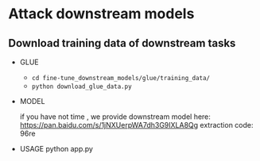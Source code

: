 # Attack downstream models

## Download training data of downstream tasks

- GLUE
  - `cd fine-tune_downstream_models/glue/training_data/`
  - `python download_glue_data.py`
 


- MODEL

  if you have not time , we provide downstream model here: https://pan.baidu.com/s/1jNXUerpWA7dh3G9IXLA8Qg    extraction code: 96re




- USAGE
  python app.py
